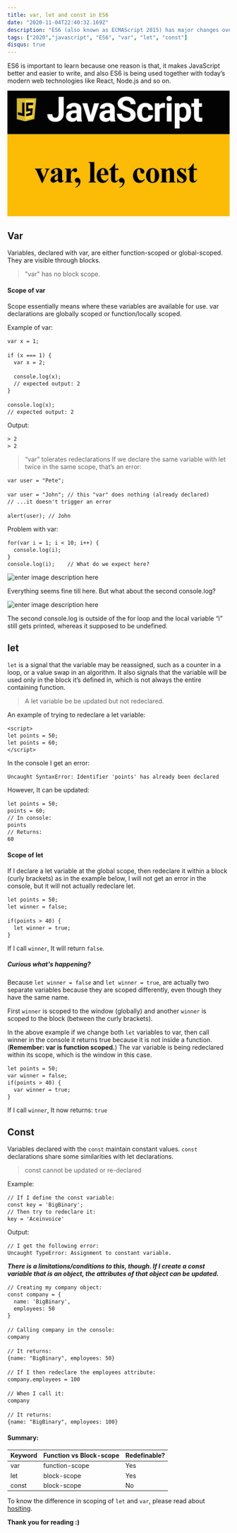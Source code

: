 ```yaml
---
title: var, let and const in ES6
date: "2020-11-04T22:40:32.169Z"
description: "ES6 (also known as ECMAScript 2015) has major changes over JavaScript’s syntax and brings new features that didn’t exist before."
tags: ["2020","javascript", "ES6", "var", "let", "const"]
disqus: true
---
```


ES6 is important to learn because one reason is that, it makes JavaScript better and easier to write, and also ES6 is being used together with today’s modern web technologies like React, Node.js and so on.

![Var let and const](var-let-const.jpg)

## Var
Variables, declared with var, are either function-scoped or global-scoped. They are visible through blocks.

> "var" has no block scope.

#### Scope of var
Scope essentially means where these variables are available for use. var declarations are globally scoped or function/locally scoped.

Example of var:
```
var x = 1;

if (x === 1) {
  var x = 2;

  console.log(x);
  // expected output: 2
}

console.log(x);
// expected output: 2
```
Output:
```
> 2
> 2
```

> “var” tolerates redeclarations
If we declare the same variable with let twice in the same scope, that’s an error:
```
var user = "Pete";

var user = "John"; // this "var" does nothing (already declared)
// ...it doesn't trigger an error

alert(user); // John
```

Problem with var:
```
for(var i = 1; i < 10; i++) {
  console.log(i);
} 
console.log(i);    // What do we expect here?
```

![enter image description here](https://miro.medium.com/max/928/1*3Ol4GcpXx1HmdveODHKlCA.png)

Everything seems fine till here. But what about the second console.log?

![enter image description here](https://miro.medium.com/max/600/1*mw_ut_4f46jziMo0LXTZfw.png)

The second console.log is outside of the for loop and the local variable “i” still gets printed, whereas it supposed to be undefined.


## let
`let` is a signal that the variable may be reassigned, such as a counter in a loop, or a value swap in an algorithm. It also signals that the variable will be used only in the block it’s defined in, which is not always the entire containing function.

> A let variable be be updated but not redeclared.

An example of trying to redeclare a let variable:

```
<script>
let points = 50;
let points = 60;
</script>
```
In the console I get an error:
```
Uncaught SyntaxError: Identifier 'points' has already been declared
```
However, It can be updated:

```
let points = 50;
points = 60;
// In console:
points
// Returns:
60
```

#### Scope of let
If I declare a let variable at the global scope, then redeclare it within a block (curly brackets) as in the example below, I will not get an error in the console, but it will not actually redeclare let.

```
let points = 50;
let winner = false;

if(points > 40) {
  let winner = true;
}
```

If I call `winner`, It will return `false`.

##### Curious what's happening?
Because `let winner = false` and `let winner = true`, are actually two separate variables because they are scoped differently, even though they have the same name.

First `winner` is scoped to the window (globally) and another `winner` is scoped to the block (between the curly brackets).

In the above example if we change both `let` variables to var, then call winner in the console it returns true because it is not inside a function. (**Remember: var is function scoped.**) The var variable is being redeclared within its scope, which is the window in this case.

```
let points = 50;
var winner = false;
if(points > 40) {
  var winner = true;
}
```

If I call `winner`, It now returns: `true`

## Const
Variables declared with the `const` maintain constant values. `const` declarations share some similarities with let declarations.

> const cannot be updated or re-declared

Example:

```
// If I define the const variable:
const key = 'BigBinary';
// Then try to redeclare it:
key = 'Aceinvoice'
```
Output:
```
// I get the following error:
Uncaught TypeError: Assignment to constant variable.
```

**_There is a limitations/conditions to this, though. If I create a const variable that is an object, the attributes of that object can be updated._**

```
// Creating my company object:
const company = {
  name: 'BigBinary',
  employees: 50
}

// Calling company in the console:
company

// It returns:
{name: "BigBinary", employees: 50}

// If I then redeclare the employees attribute:
company.employees = 100

// When I call it:
company

// It returns:
{name: "BigBinary", employees: 100}
```

#### Summary:

| Keyword | Function vs Block-scope | Redefinable? |
|--|--|--|
| var | function-scope |Yes
| let | block-scope |Yes
| const | block-scope |No

To know the difference in scoping of `let` and `var`, please read about [hositing](https://developer.mozilla.org/en-US/docs/Glossary/Hoisting).

**Thank you for reading :)**